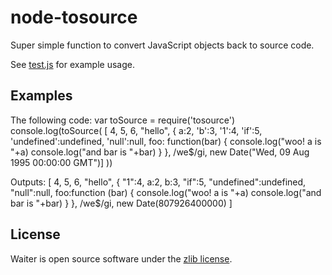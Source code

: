node-tosource
===========
Super simple function to convert JavaScript objects back to source code.

See [test.js][1] for example usage.

Examples
--------

The following code:
    var toSource = require('tosource')
    console.log(toSource(
        [ 4, 5, 6, "hello", {
            a:2,
            'b':3,
            '1':4,
            'if':5,
            'undefined':undefined,
            'null':null,
            foo: function(bar) {
                console.log("woo! a is "+a)
                console.log("and bar is "+bar)
            }
        },
        /we$/gi,
        new Date("Wed, 09 Aug 1995 00:00:00 GMT")]
    ))


Outputs:
    [ 4,
      5,
      6,
      "hello",
      { "1":4,
        a:2,
        b:3,
        "if":5,
        "undefined":undefined,
        "null":null,
        foo:function (bar) {
                console.log("woo! a is "+a)
                console.log("and bar is "+bar)
            } },
      /we$/gi,
      new Date(807926400000) ]



License
-------
Waiter is open source software under the [zlib license][2].

[1]: https://github.com/marcello3d/node-tosource/blob/master/test.js
[2]: https://github.com/marcello3d/node-tosource/blob/master/LICENSE